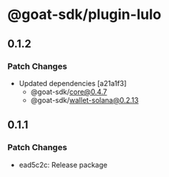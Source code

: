 # @goat-sdk/plugin-lulo

## 0.1.2

### Patch Changes

- Updated dependencies [a21a1f3]
  - @goat-sdk/core@0.4.7
  - @goat-sdk/wallet-solana@0.2.13

## 0.1.1

### Patch Changes

- ead5c2c: Release package
